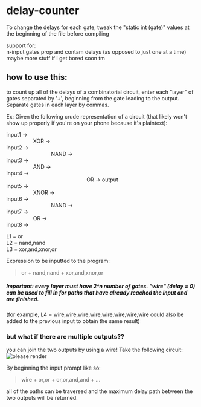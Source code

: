 # delay-counter
To change the delays for each gate, tweak the "static int (gate)" values at the beginning of the file before compiling

support for:  
n-input gates
prop and contam delays (as opposed to just one at a time)  
maybe more stuff if i get bored
soon tm


## how to use this:

to count up all of the delays of a combinatorial circuit, enter each "layer" of gates separated by '+', beginning from the gate leading to the output. Separate gates in each layer by commas.

Ex: Given the following crude representation of a circuit (that likely won't show up properly if you're on your phone because it's plaintext):

input1 ->  
&nbsp; &nbsp; &nbsp; &nbsp; &nbsp; &nbsp; &nbsp; &nbsp; &nbsp; XOR  ->  
input2 ->  
&nbsp; &nbsp; &nbsp; &nbsp; &nbsp; &nbsp; &nbsp; &nbsp; &nbsp; &nbsp; &nbsp; &nbsp; &nbsp; &nbsp; &nbsp; NAND ->  
input3 ->  
&nbsp; &nbsp; &nbsp; &nbsp; &nbsp; &nbsp; &nbsp; &nbsp; &nbsp; AND  ->  
input4 ->  
&nbsp; &nbsp; &nbsp; &nbsp; &nbsp; &nbsp; &nbsp; &nbsp; &nbsp; &nbsp; &nbsp; &nbsp; &nbsp; &nbsp; &nbsp; &nbsp; &nbsp; &nbsp; &nbsp; &nbsp; &nbsp; &nbsp; &nbsp; &nbsp; &nbsp; &nbsp; &nbsp; OR -> output  
input5 ->  
&nbsp; &nbsp; &nbsp; &nbsp; &nbsp; &nbsp; &nbsp; &nbsp; &nbsp; XNOR ->  
input6 ->  
&nbsp; &nbsp; &nbsp; &nbsp; &nbsp; &nbsp; &nbsp; &nbsp; &nbsp; &nbsp; &nbsp; &nbsp; &nbsp; &nbsp; &nbsp; NAND ->  
input7 ->  
&nbsp; &nbsp; &nbsp; &nbsp; &nbsp; &nbsp; &nbsp; &nbsp; &nbsp; OR   ->  
input8 ->  


L1 = or  
L2 = nand,nand  
L3 = xor,and,xnor,or  

Expression to be inputted to the program:  
> or + nand,nand + xor,and,xnor,or

##### Important: every layer must have 2^n number of gates. "wire" (delay = 0) can be used to fill in for paths that have already reached the input and are finished.
(for example, L4 = wire,wire,wire,wire,wire,wire,wire,wire could also be added to the previous input to obtain the same result)

### but what if there are multiple outputs??  
you can join the two outputs by using a wire! Take the following circuit:  
![please render](https://raw.githubusercontent.com/Derposoft/delay-counter/master/plc-program-implement-combinationial-logic-circuit-2-02.png)  

By beginning the input prompt like so:  
> wire + or,or + or,or,and,and + ...  

all of the paths can be traversed and the maximum delay path between the two outputs will be returned.
